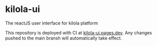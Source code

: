 # kilola-ui
 The reactJS user interface for kilola platform

This repository is deployed with CI at [kilola-ui.pages.dev](https://kilola-ui.pages.dev/). Any changes pushed to the main bransh will automatically take effect.